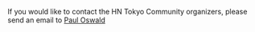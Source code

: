 <!--
.. title: Contact
.. slug: contact
.. date: 2023-05-25 15:08:32 UTC+09:00
.. tags: 
.. category: 
.. link: 
.. description: 
.. type: text
.. hidetitle: true
-->

If you would like to contact the HN Tokyo Community organizers, please send an email to <a href="mailto:pauloswald@gmail.com">Paul Oswald</a>